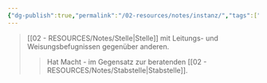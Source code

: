```yaml
---
{"dg-publish":true,"permalink":"/02-resources/notes/instanz/","tags":["organisation/hierarchie"],"noteIcon":"","updated":"2025-08-26T16:35:24.361+02:00"}
---
```


>[[02 - RESOURCES/Notes/Stelle\|Stelle]] mit Leitungs- und Weisungsbefugnissen gegenüber anderen.
>>Hat Macht - im Gegensatz zur beratenden [[02 - RESOURCES/Notes/Stabstelle\|Stabstelle]].